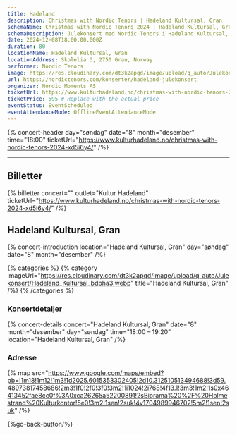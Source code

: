 ```yaml
---
title: Hadeland
description: Christmas with Nordic Tenors | Hadeland Kultursal, Gran
schemaName: Christmas with Nordic Tenors 2024 | Hadeland Kultursal, Gran
schemaDescription: Julekonsert med Nordic Tenors i Hadeland Kultursal, Gran
date: 2024-12-08T18:00:00.000Z
duration: 80
locationName: Hadeland Kultursal, Gran
locationAddress: Skolelia 3, 2750 Gran, Norway
performer: Nordic Tenors
image: https://res.cloudinary.com/dt3k2apqd/image/upload/q_auto/Julekonsert/Hadeland_OG_qfcw1v.webp
url: https://nordictenors.com/konserter/hadeland-julekonsert
organizer: Nordic Moments AS
ticketUrl: https://www.kulturhadeland.no/christmas-with-nordic-tenors-2024-xd5i6y4/
ticketPrice: 595 # Replace with the actual price
eventStatus: EventScheduled
eventAttendanceMode: OfflineEventAttendanceMode
---
```


{% concert-header day="søndag" date="8" month="desember" time="18:00" ticketUrl="https://www.kulturhadeland.no/christmas-with-nordic-tenors-2024-xd5i6y4/" /%}

---

## Billetter

{% billetter concert="" outlet="Kultur Hadeland" ticketUrl="https://www.kulturhadeland.no/christmas-with-nordic-tenors-2024-xd5i6y4/" /%}

## Hadeland Kultursal, Gran

{% concert-introduction location="Hadeland Kultursal, Gran" day="søndag" date="8" month="desember" /%}

{% categories %}
{% category imageUrl="https://res.cloudinary.com/dt3k2apqd/image/upload/q_auto/Julekonsert/Hadeland_Kultursal_bdpha3.webp" title="Hadeland Kultursal, Gran" /%}
{% /categories %}

### Konsertdetaljer

{% concert-details concert="Hadeland Kultursal, Gran" date="8" month="desember" day="søndag" time="18:00 – 19:20" location="Hadeland Kultursal, Gran" /%}

### Adresse

{% map src="https://www.google.com/maps/embed?pb=!1m18!1m12!1m3!1d2025.6015353302405!2d10.312510513494688!3d59.48973817458686!2m3!1f0!2f0!3f0!3m2!1i1024!2i768!4f13.1!3m3!1m2!1s0x46413452fae8cc0f%3A0xca26265a52200891!2sBiorama%20%2F%20Holmestrand%20Kulturkontor!5e0!3m2!1sen!2suk!4v1704989946702!5m2!1sen!2suk" /%}

{%go-back-button/%}
